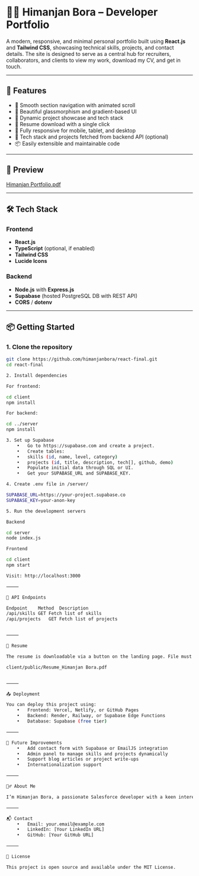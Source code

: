 # 🧑‍💻 Himanjan Bora – Developer Portfolio

A modern, responsive, and minimal personal portfolio built using **React.js** and **Tailwind CSS**, showcasing technical skills, projects, and contact details. The site is designed to serve as a central hub for recruiters, collaborators, and clients to view my work, download my CV, and get in touch.

---

## 🚀 Features

- 🧭 Smooth section navigation with animated scroll
- 🎨 Beautiful glassmorphism and gradient-based UI
- 💼 Dynamic project showcase and tech stack
- 📄 Resume download with a single click
- 📱 Fully responsive for mobile, tablet, and desktop
- 🧠 Tech stack and projects fetched from backend API (optional)
- 📦 Easily extensible and maintainable code

---

## 📸 Preview

[Himanjan Portfolio.pdf](public/Himanjan%20Portfolio.pdf)

---

## 🛠️ Tech Stack

### Frontend
- **React.js**
- **TypeScript** (optional, if enabled)
- **Tailwind CSS**
- **Lucide Icons**

### Backend
- **Node.js** with **Express.js**
- **Supabase** (hosted PostgreSQL DB with REST API)
- **CORS** / **dotenv**

---

## 📦 Getting Started

### 1. Clone the repository

```bash
git clone https://github.com/himanjanbora/react-final.git
cd react-final

2. Install dependencies

For frontend:

cd client
npm install

For backend:

cd ../server
npm install

3. Set up Supabase
	•	Go to https://supabase.com and create a project.
	•	Create tables:
	•	skills (id, name, level, category)
	•	projects (id, title, description, tech[], github, demo)
	•	Populate initial data through SQL or UI.
	•	Get your SUPABASE_URL and SUPABASE_KEY.

4. Create .env file in /server/

SUPABASE_URL=https://your-project.supabase.co
SUPABASE_KEY=your-anon-key

5. Run the development servers

Backend

cd server
node index.js

Frontend

cd client
npm start

Visit: http://localhost:3000

⸻

📁 API Endpoints

Endpoint	Method	Description
/api/skills	GET	Fetch list of skills
/api/projects	GET	Fetch list of projects


⸻

📄 Resume

The resume is downloadable via a button on the landing page. File must be placed in the public/ directory:

client/public/Resume_Himanjan Bora.pdf


⸻

📤 Deployment

You can deploy this project using:
	•	Frontend: Vercel, Netlify, or GitHub Pages
	•	Backend: Render, Railway, or Supabase Edge Functions
	•	Database: Supabase (free tier)

⸻

🧠 Future Improvements
	•	Add contact form with Supabase or EmailJS integration
	•	Admin panel to manage skills and projects dynamically
	•	Support blog articles or project write-ups
	•	Internationalization support

⸻

🙋‍♂️ About Me

I’m Himanjan Bora, a passionate Salesforce developer with a keen interest in full-stack engineering, AI, and trading. I created this portfolio to showcase my technical skills, past work, and to connect with fellow developers and collaborators.

⸻

📬 Contact
	•	Email: your.email@example.com
	•	LinkedIn: [Your LinkedIn URL]
	•	GitHub: [Your GitHub URL]

⸻

📜 License

This project is open source and available under the MIT License.